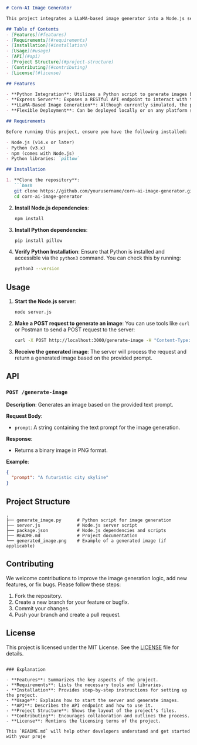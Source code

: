 

```markdown
# Corn-AI Image Generator

This project integrates a LLaMA-based image generator into a Node.js server. The system allows users to generate images based on text prompts using a Python script. The generated images can be retrieved via an HTTP endpoint exposed by the Node.js server.

## Table of Contents
- [Features](#features)
- [Requirements](#requirements)
- [Installation](#installation)
- [Usage](#usage)
- [API](#api)
- [Project Structure](#project-structure)
- [Contributing](#contributing)
- [License](#license)

## Features

- **Python Integration**: Utilizes a Python script to generate images based on text prompts.
- **Express Server**: Exposes a RESTful API endpoint to interact with the image generator.
- **LLaMA-Based Image Generation**: Although currently simulated, the project is designed to integrate with LLaMA for real-time image generation.
- **Flexible Deployment**: Can be deployed locally or on any platform supporting Node.js and Python.

## Requirements

Before running this project, ensure you have the following installed:

- Node.js (v14.x or later)
- Python (v3.x)
- npm (comes with Node.js)
- Python libraries: `pillow`

## Installation

1. **Clone the repository**:
   ```bash
   git clone https://github.com/yourusername/corn-ai-image-generator.git
   cd corn-ai-image-generator
   ```

2. **Install Node.js dependencies**:
   ```bash
   npm install
   ```

3. **Install Python dependencies**:
   ```bash
   pip install pillow
   ```

4. **Verify Python Installation**:
   Ensure that Python is installed and accessible via the `python3` command. You can check this by running:
   ```bash
   python3 --version
   ```

## Usage

1. **Start the Node.js server**:
   ```bash
   node server.js
   ```

2. **Make a POST request to generate an image**:
   You can use tools like `curl` or Postman to send a POST request to the server:
   ```bash
   curl -X POST http://localhost:3000/generate-image -H "Content-Type: application/json" -d '{"prompt": "Your prompt here"}'
   ```

3. **Receive the generated image**:
   The server will process the request and return a generated image based on the provided prompt.

## API

### `POST /generate-image`

**Description**: Generates an image based on the provided text prompt.

**Request Body**:
- `prompt`: A string containing the text prompt for the image generation.

**Response**:
- Returns a binary image in PNG format.

**Example**:
```json
{
  "prompt": "A futuristic city skyline"
}
```

## Project Structure

```
.
├── generate_image.py      # Python script for image generation
├── server.js              # Node.js server script
├── package.json           # Node.js dependencies and scripts
├── README.md              # Project documentation
└── generated_image.png    # Example of a generated image (if applicable)
```

## Contributing

We welcome contributions to improve the image generation logic, add new features, or fix bugs. Please follow these steps:

1. Fork the repository.
2. Create a new branch for your feature or bugfix.
3. Commit your changes.
4. Push your branch and create a pull request.

## License

This project is licensed under the MIT License. See the [LICENSE](LICENSE) file for details.
```

### Explanation

- **Features**: Summarizes the key aspects of the project.
- **Requirements**: Lists the necessary tools and libraries.
- **Installation**: Provides step-by-step instructions for setting up the project.
- **Usage**: Explains how to start the server and generate images.
- **API**: Describes the API endpoint and how to use it.
- **Project Structure**: Shows the layout of the project's files.
- **Contributing**: Encourages collaboration and outlines the process.
- **License**: Mentions the licensing terms of the project.

This `README.md` will help other developers understand and get started with your proje